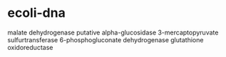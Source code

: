 # ecoli-dna
 malate dehydrogenase
 putative alpha-glucosidase 
  3-mercaptopyruvate sulfurtransferase 
   6-phosphogluconate dehydrogenase
    glutathione oxidoreductase
